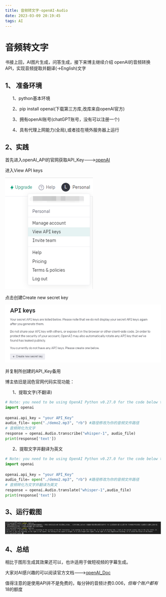 ```yaml
---
title: 音频转文字-openAI-Audio
date: 2023-03-09 20:19:45
tags: AI
---
```


# 音频转文字

书接上回，AI图片生成，问答生成，接下来博主继续介绍 openAI的音频转换API，实现音频提取并翻译(->English)文字

## 1、 准备环境

<div>
<ul>
    1、python基本环境 </ul>
<ul>
    2、pip install openai(下载第三方库,改库来自openAI官方)</ul>
<ul>
    3、拥有openAI账号(chatGPT账号，没有可以注册一个)
    </ul>
<ul>
    4、具有代理上网能力(全局),或者挂在境外服务器上运行
    </ul></div>



## 2、实践

首先进入openAI_API的官网获取API_Key--->[openAI](https://platform.openai.com/overview)

进入View API keys

![](../image/person.png)

点击创建Create new secret key

![](../image/api_Key.png)

并复制所创建的API_Key备用

博主依旧是润色官网代码实现功能：

<ul>1、提取文字(不翻译)</ul>

```python
# Note: you need to be using OpenAI Python v0.27.0 for the code below to work
import openai

openai.api_key = "your API_Key"
audio_file= open("./demo2.mp3", "rb") #路径修改为你的音频文件路径
# 音频转化为文字
response = openai.Audio.transcribe("whisper-1", audio_file)
print(response['text'])
```

<ul>2、提取文字并翻译为英文</ul>

```python
# Note: you need to be using OpenAI Python v0.27.0 for the code below to work
import openai

openai.api_key = "your API_Key"
audio_file= open("./demo2.mp3", "rb") #路径修改为你的音频文件路径
# 音频转化为文字并翻译为英文
response = openai.Audio.translate("whisper-1",audio_file)
print(response['text'])
```

## 3、运行截图

![](../image/audio_text.png)

## 4、总结

相比于图形生成其效果还可以，也许适用于做短视频的字幕生成。

大家对AI感兴趣的可以阅读官方文档--->[openAI_Doc](https://platform.openai.com/docs/introduction)

值得注意的是使用API并不是免费的，每分钟的音频计费$0.006，但每个账户都有$18的额度
